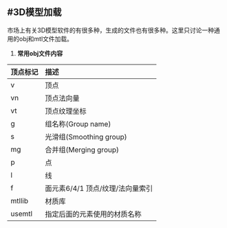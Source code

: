 #3D模型加载
---

市场上有关3D模型软件的有很多种，生成的文件也有很多种。这里只讨论一种通用的obj和mtl文件加载。

1. **常用obj文件内容**

 | 顶点标记 | 描述 |
 | :--- | :--- |
 | v | 顶点 |
 | vn | 顶点法向量 |
 | vt | 顶点纹理坐标 |
 | g | 组名称(Group name) |
 | s | 光滑组(Smoothing group) |
 | mg | 合并组(Merging group) |
 | p | 点 |
 | l | 线 |
 | f | 面元素6/4/1 顶点/纹理/法向量索引 |
 | mtllib | 材质库 |
 | usemtl | 指定后面的元素使用的材质名称 |


